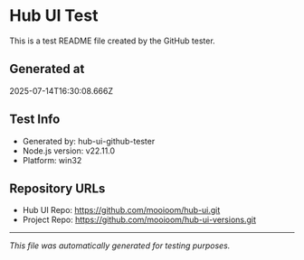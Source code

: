 # Hub UI Test

This is a test README file created by the GitHub tester.

## Generated at
2025-07-14T16:30:08.666Z

## Test Info
- Generated by: hub-ui-github-tester
- Node.js version: v22.11.0
- Platform: win32

## Repository URLs
- Hub UI Repo: https://github.com/mooioom/hub-ui.git
- Project Repo: https://github.com/mooioom/hub-ui-versions.git

---
*This file was automatically generated for testing purposes.*
